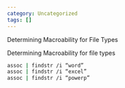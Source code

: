 ```yaml
---
category: Uncategorized
tags: []
---
```

Determining Macroability for File Types

Determining Macroability for file types

~~~bash
assoc | findstr /i “word”
assoc | findstr /i “excel”
assoc | findstr /i “powerp”
~~~

